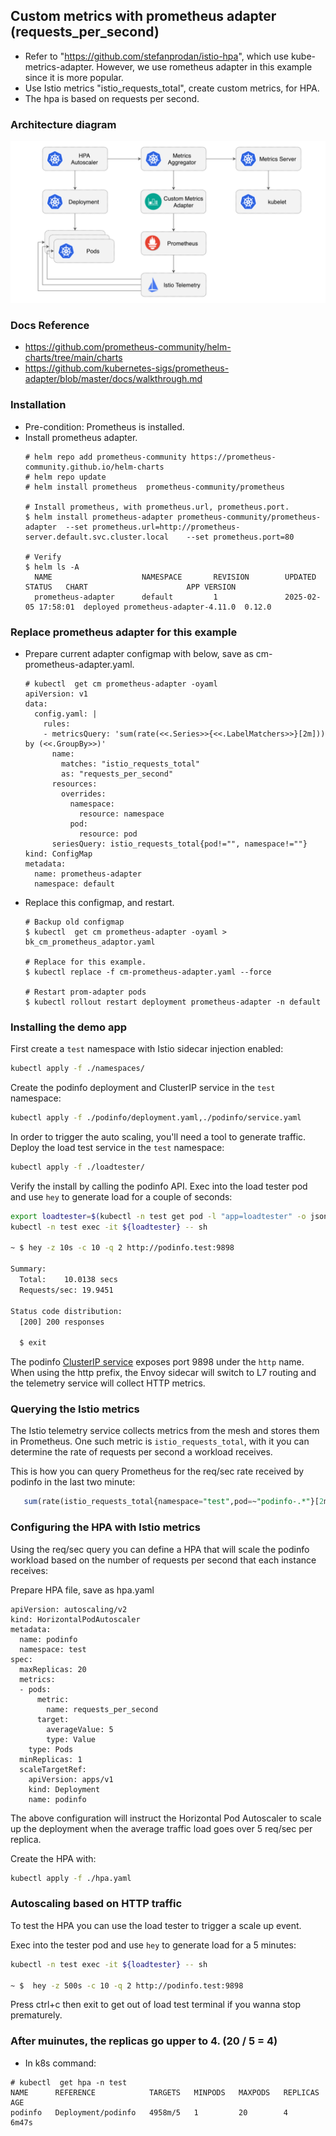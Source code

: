 ## Custom metrics with prometheus adapter (requests_per_second)
- Refer to "https://github.com/stefanprodan/istio-hpa", which use kube-metrics-adapter. However, we use rometheus adapter in this example since it is more popular.
- Use Istio metrics "istio_requests_total", create custom metrics, for HPA.
- The hpa is based on requests per second.

### Architecture diagram
![Istio HPA](https://github.com/johnzheng1975/kcd_beijing2025/blob/main/hpa_requests_gpu/diagrams/istio-hpa-overview.png)

### Docs Reference
- https://github.com/prometheus-community/helm-charts/tree/main/charts
- https://github.com/kubernetes-sigs/prometheus-adapter/blob/master/docs/walkthrough.md

### Installation
- Pre-condition: Prometheus is installed.
- Install prometheus adapter. 
  ```
  # helm repo add prometheus-community https://prometheus-community.github.io/helm-charts
  # helm repo update
  # helm install prometheus  prometheus-community/prometheus
  
  # Install prometheus, with prometheus.url, prometheus.port.
  $ helm install prometheus-adapter prometheus-community/prometheus-adapter  --set prometheus.url=http://prometheus-server.default.svc.cluster.local    --set prometheus.port=80

  # Verify 
  $ helm ls -A
    NAME                    NAMESPACE       REVISION        UPDATED              STATUS   CHART                      APP VERSION
    prometheus-adapter      default         1               2025-02-05 17:58:01  deployed prometheus-adapter-4.11.0  0.12.0 
  ```

### Replace prometheus adapter for this example
- Prepare current adapter configmap with below, save as cm-prometheus-adapter.yaml.
  ```
  # kubectl  get cm prometheus-adapter -oyaml
  apiVersion: v1
  data:
    config.yaml: |
      rules:
      - metricsQuery: 'sum(rate(<<.Series>>{<<.LabelMatchers>>}[2m])) by (<<.GroupBy>>)'
        name:
          matches: "istio_requests_total"
          as: "requests_per_second"
        resources:
          overrides:
            namespace:
              resource: namespace
            pod:
              resource: pod
        seriesQuery: istio_requests_total{pod!="", namespace!=""}
  kind: ConfigMap
  metadata:
    name: prometheus-adapter
    namespace: default
  ```

- Replace this configmap, and restart.
  ```
  # Backup old configmap
  $ kubectl  get cm prometheus-adapter -oyaml > bk_cm_prometheus_adaptor.yaml
  
  # Replace for this example.
  $ kubectl replace -f cm-prometheus-adapter.yaml --force  

  # Restart prom-adapter pods
  $ kubectl rollout restart deployment prometheus-adapter -n default
  ```


### Installing the demo app
 
First create a `test` namespace with Istio sidecar injection enabled:

```bash
kubectl apply -f ./namespaces/
```

Create the podinfo deployment and ClusterIP service in the `test` namespace:

```bash
kubectl apply -f ./podinfo/deployment.yaml,./podinfo/service.yaml
```

In order to trigger the auto scaling, you'll need a tool to generate traffic.
Deploy the load test service in the `test` namespace:

```bash
kubectl apply -f ./loadtester/
```

Verify the install by calling the podinfo API.
Exec into the load tester pod and use `hey` to generate load for a couple of seconds:

```bash
export loadtester=$(kubectl -n test get pod -l "app=loadtester" -o jsonpath='{.items[0].metadata.name}')
kubectl -n test exec -it ${loadtester} -- sh

~ $ hey -z 10s -c 10 -q 2 http://podinfo.test:9898

Summary:
  Total:	10.0138 secs
  Requests/sec:	19.9451

Status code distribution:
  [200]	200 responses

  $ exit
```

The podinfo [ClusterIP service](https://github.com/johnzheng1975/kcd_beijing2025/blob/main/hpa_requests_gpu/podinfo/service.yaml)
exposes port 9898 under the `http` name. When using the http prefix, the Envoy sidecar will
switch to L7 routing and the telemetry service will collect HTTP metrics.

### Querying the Istio metrics

The Istio telemetry service collects metrics from the mesh and stores them in Prometheus. One such metric is
`istio_requests_total`, with it you can determine the rate of requests per second a workload receives.

This is how you can query Prometheus for the req/sec rate received by podinfo in the last two minute:

```sql
   sum(rate(istio_requests_total{namespace="test",pod=~"podinfo-.*"}[2m])) by (namespace, pod)
```


### Configuring the HPA with Istio metrics

Using the req/sec query you can define a HPA that will scale the podinfo workload based on the number of requests
per second that each instance receives:

Prepare HPA file, save as hpa.yaml
```
apiVersion: autoscaling/v2
kind: HorizontalPodAutoscaler
metadata:
  name: podinfo
  namespace: test
spec:
  maxReplicas: 20
  metrics:
  - pods:
      metric:
        name: requests_per_second 
      target:
        averageValue: 5
        type: Value
    type: Pods
  minReplicas: 1
  scaleTargetRef:
    apiVersion: apps/v1
    kind: Deployment
    name: podinfo
```
 

The above configuration will instruct the Horizontal Pod Autoscaler to scale up the deployment when the average traffic
load goes over 5 req/sec per replica.

Create the HPA with:

```bash
kubectl apply -f ./hpa.yaml
```


### Autoscaling based on HTTP traffic

To test the HPA you can use the load tester to trigger a scale up event.

Exec into the tester pod and use `hey` to generate load for a 5 minutes:

```bash
kubectl -n test exec -it ${loadtester} -- sh

~ $  hey -z 500s -c 10 -q 2 http://podinfo.test:9898
```
Press ctrl+c then exit to get out of load test terminal if you wanna stop prematurely.
 

### After muinutes, the replicas go upper to 4.  (20 / 5 = 4)
- In k8s command:
```
# kubectl  get hpa -n test
NAME      REFERENCE            TARGETS   MINPODS   MAXPODS   REPLICAS   AGE
podinfo   Deployment/podinfo   4958m/5   1         20        4          6m47s
```
 
 
